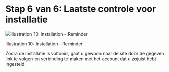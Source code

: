 # Stap 6 van 6: Laatste controle voor installatie

![](../../../../.gitbook/assets/images11%20%281%29.png)Illustration 10: Installation - Reminder

Illustration 10: Installation - Reminder

Zodra de installatie is voltooid, gaat u gewoon naar de site door de gegeven link te volgen en verbinding te maken met het account dat u zojuist hebt ingesteld.
